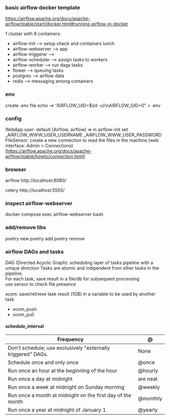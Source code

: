 ### basic airflow docker template
https://airflow.apache.org/docs/apache-airflow/stable/start/docker.html#running-airflow-in-docker

1 cluster with 8 containers:
* airflow-init --> setup check and containers lunch
* airflow-webserver --> app
* airflow-triggerer -->
* airflow-scheduler --> assign tasks to workers
* airflow-worker --> run dags tasks
* flower --> queuing tasks
* postgres --> airflow data
* redis --> messaging among containers

### env
create .env file
echo -e "AIRFLOW_UID=$(id -u)\nAIRFLOW_GID=0" > .env

### config
WebApp user: default [Airflow, airflow] => in airflow-init set _AIRFLOW_WWW_USER_USERNAME _AIRFLOW_WWW_USER_PASSWORD \
FileSensor: create a new connection to read the files in the machine (web interface: Admin > Connections) \
[https://airflow.apache.org/docs/apache-airflow/stable/howto/connection.html]

### browser
airflow
http://localhost:8080/

celery
http://localhost:5555/

### inspect airflow-webserver
docker-compose exec airflow-webserver bash

### add/remove libs
poetry new <projectname>
poetry add <libname>
poetry remove <libname>

### airflow DAGs and tasks
DAG (Directed Acyclic Graph): scheduling layer of tasks pipeline with a unique direction
Tasks are atomic and indipendent from other tasks in the pipeline. \
For each task, save result in a file/db for subsequent processing \
use sensor to check file presence

xcom: save/retrieve task result (1GB) in a variable to be used by another task
* xcom_push
* xcom_pull

#### schedule_interval

| Frequency                                                         | @             |
| ----------------------------------------------------------------- | ------------- |
| Don't schedule; use exclusively "externally triggered" DAGs.      | None          |
| Schedule once and only once                                       | @once         |
| Run once an hour at the beginning of the hour                     | @hourly       |
| Run once a day at midnight | are neat                             | @daily        |
| Run once a week at midnight on Sunday morning                     | @weekly       |
| Run once a month at midnight on the first day of the month        | @monthly      |
| Run once a year at midnight of January 1                          | @yearly       |
